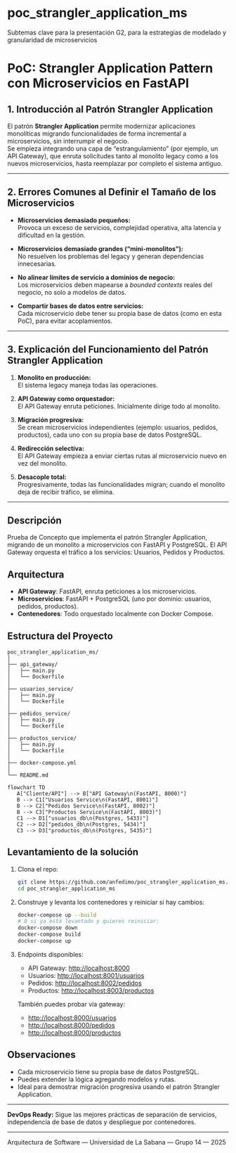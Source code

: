 # poc_strangler_application_ms
Subtemas clave para la presentación G2, para la estrategias de modelado y granularidad de microservicios
# PoC: Strangler Application Pattern con Microservicios en FastAPI

## 1. Introducción al Patrón Strangler Application

El patrón **Strangler Application** permite modernizar aplicaciones monolíticas migrando funcionalidades de forma incremental a microservicios, sin interrumpir el negocio.  
Se empieza integrando una capa de “estrangulamiento” (por ejemplo, un API Gateway), que enruta solicitudes tanto al monolito legacy como a los nuevos microservicios, hasta reemplazar por completo el sistema antiguo.

---

## 2. Errores Comunes al Definir el Tamaño de los Microservicios

- **Microservicios demasiado pequeños:**  
  Provoca un exceso de servicios, complejidad operativa, alta latencia y dificultad en la gestión.

- **Microservicios demasiado grandes (“mini-monolitos”):**  
  No resuelven los problemas del legacy y generan dependencias innecesarias.

- **No alinear límites de servicio a dominios de negocio:**  
  Los microservicios deben mapearse a *bounded contexts* reales del negocio, no solo a modelos de datos.

- **Compartir bases de datos entre servicios:**  
  Cada microservicio debe tener su propia base de datos (como en esta PoC), para evitar acoplamientos.

---

## 3. Explicación del Funcionamiento del Patrón Strangler Application

1. **Monolito en producción:**  
   El sistema legacy maneja todas las operaciones.

2. **API Gateway como orquestador:**  
   El API Gateway enruta peticiones. Inicialmente dirige todo al monolito.

3. **Migración progresiva:**  
   Se crean microservicios independientes (ejemplo: usuarios, pedidos, productos), cada uno con su propia base de datos PostgreSQL.

4. **Redirección selectiva:**  
   El API Gateway empieza a enviar ciertas rutas al microservicio nuevo en vez del monolito.

5. **Desacople total:**  
   Progresivamente, todas las funcionalidades migran; cuando el monolito deja de recibir tráfico, se elimina.

---

## Descripción
Prueba de Concepto que implementa el patrón Strangler Application, migrando de un monolito a microservicios con FastAPI y PostgreSQL. El API Gateway orquesta el tráfico a los servicios: Usuarios, Pedidos y Productos.

## Arquitectura

- **API Gateway**: FastAPI, enruta peticiones a los microservicios.
- **Microservicios**: FastAPI + PostgreSQL (uno por dominio: usuarios, pedidos, productos).
- **Contenedores**: Todo orquestado localmente con Docker Compose.

## Estructura del Proyecto

```text
poc_strangler_application_ms/
│
├── api_gateway/
│   ├── main.py
│   └── Dockerfile
│
├── usuarios_service/
│   ├── main.py
│   └── Dockerfile
│
├── pedidos_service/
│   ├── main.py
│   └── Dockerfile
│
├── productos_service/
│   ├── main.py
│   └── Dockerfile
│
├── docker-compose.yml
│
└── README.md
```

```mermaid
flowchart TD
   A["Cliente/API"] --> B["API Gateway\n(FastAPI, 8000)"]
   B --> C1["Usuarios Service\n(FastAPI, 8001)"]
   B --> C2["Pedidos Service\n(FastAPI, 8002)"]
   B --> C3["Productos Service\n(FastAPI, 8003)"]
   C1 --> D1["usuarios_db\n(Postgres, 5433)"]
   C2 --> D2["pedidos_db\n(Postgres, 5434)"]
   C3 --> D3["productos_db\n(Postgres, 5435)"]
```

## Levantamiento de la solución

1. Clona el repo:
    ```bash
    git clone https://github.com/anfedimo/poc_strangler_application_ms.git
    cd poc_strangler_application_ms
    ```
2. Construye y levanta los contenedores y reiniciar si hay cambios:
    ```bash
    docker-compose up --build
   # O si ya está levantado y quieres reiniciar:
    docker-compose down
    docker-compose build
    docker-compose up
    ```
3. Endpoints disponibles:
    - API Gateway: [http://localhost:8000](http://localhost:8000)
    - Usuarios: [http://localhost:8001/usuarios](http://localhost:8001/usuarios)
    - Pedidos: [http://localhost:8002/pedidos](http://localhost:8002/pedidos)
    - Productos: [http://localhost:8003/productos](http://localhost:8003/productos)

   También puedes probar vía gateway:
    - [http://localhost:8000/usuarios](http://localhost:8000/usuarios)
    - [http://localhost:8000/pedidos](http://localhost:8000/pedidos)
    - [http://localhost:8000/productos](http://localhost:8000/productos)

## Observaciones

- Cada microservicio tiene su propia base de datos PostgreSQL.
- Puedes extender la lógica agregando modelos y rutas.
- Ideal para demostrar migración progresiva usando el patrón Strangler Application.

---

**DevOps Ready:** Sigue las mejores prácticas de separación de servicios, independencia de base de datos y despliegue por contenedores.

---
Arquitectura de Software — Universidad de La Sabana — Grupo 14 — 2025